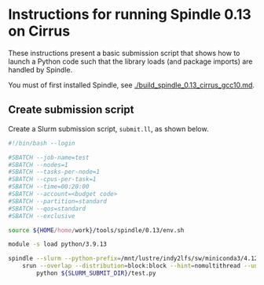 Instructions for running Spindle 0.13 on Cirrus
===============================================

These instructions present a basic submission script that shows how to launch a Python code
such that the library loads (and package imports) are handled by Spindle.

You must of first installed Spindle, see [./build_spindle_0.13_cirrus_gcc10.md](./build_spindle_0.13_cirrus_gcc10.md).


Create submission script
------------------------

Create a Slurm submission script, `submit.ll`, as shown below.

```bash
#!/bin/bash --login

#SBATCH --job-name=test
#SBATCH --nodes=1
#SBATCH --tasks-per-node=1
#SBATCH --cpus-per-task=1
#SBATCH --time=00:20:00
#SBATCH --account=<budget code>
#SBATCH --partition=standard
#SBATCH --qos=standard
#SBATCH --exclusive

source ${HOME/home/work}/tools/spindle/0.13/env.sh

module -s load python/3.9.13

spindle --slurm --python-prefix=/mnt/lustre/indy2lfs/sw/miniconda3/4.12.0-py39 \
    srun --overlap --distribution=block:block --hint=nomultithread --unbuffered \
        python ${SLURM_SUBMIT_DIR}/test.py
```
